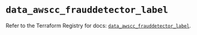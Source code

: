 # `data_awscc_frauddetector_label`

Refer to the Terraform Registry for docs: [`data_awscc_frauddetector_label`](https://registry.terraform.io/providers/hashicorp/awscc/0.70.0/docs/data-sources/frauddetector_label).
